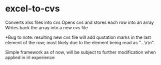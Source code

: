 # excel-to-cvs
Converts xlxs files into cvs
Opens cvs and stores each row into an array
Writes back the array into a new cvs file

*Bug to note: resulting new cvs file will
add quotation marks in the last element of
the row; most likely due to the element being
read as "...\r\n".

Simple framework as of now, will be subject
to further modification when applied in 
irl experience

